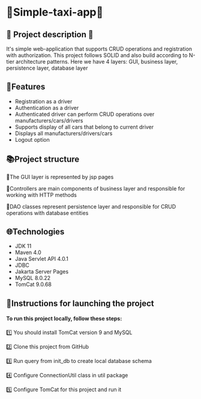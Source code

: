 # 🚕Simple-taxi-app🚕
<h2>📣 Project description 📣</h2>
It's simple web-application that supports CRUD operations and registration with authorization.
This project follows SOLID and also build according to N-tier architecture patterns.
Here we have 4 layers: GUI, business layer, persistence layer, database layer

## <h2>📝Features</h2>
* Registration as a driver
* Authentication as a driver
* Authenticated driver can perform CRUD operations over manufacturers/cars/drivers
* Supports display of all cars that belong to current driver
* Displays all manufacturers/drivers/cars
* Logout option

## <h2>📚Project structure</h2>
<p>💠The GUI layer is represented by jsp pages</p>
<p>💠Controllers are main components of business layer and responsible for working with HTTP methods</p>
<p>💠DAO classes represent persistence layer and responsible for CRUD operations with database entities</p>

## <h2>🌐Technologies</h2>
* JDK 11
* Maven 4.0
* Java Servlet API 4.0.1
* JDBC
* Jakarta Server Pages
* MySQL 8.0.22
* TomCat 9.0.68

## <h2>🚀Instructions for launching the project</h2>
<h4>To run this project locally, follow these steps:</h4>

1️⃣ You should install TomCat version 9 and MySQL

2️⃣  Clone this project from GitHub

3️⃣  Run query from init_db to create local database schema

4️⃣  Configure ConnectionUtil class in util package

5️⃣  Configure TomCat for this project and run it
